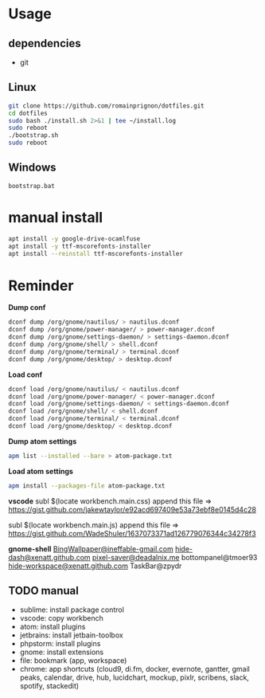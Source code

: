# Usage

## dependencies
 - git

## Linux
```bash
git clone https://github.com/romainprignon/dotfiles.git
cd dotfiles
sudo bash ./install.sh 2>&1 | tee ~/install.log
sudo reboot
./bootstrap.sh
sudo reboot
```

## Windows
```
bootstrap.bat
```

# manual install
```bash
apt install -y google-drive-ocamlfuse
apt install -y ttf-mscorefonts-installer
apt install --reinstall ttf-mscorefonts-installer
```

# Reminder

**Dump conf**
```bash
dconf dump /org/gnome/nautilus/ > nautilus.dconf
dconf dump /org/gnome/power-manager/ > power-manager.dconf
dconf dump /org/gnome/settings-daemon/ > settings-daemon.dconf
dconf dump /org/gnome/shell/ > shell.dconf
dconf dump /org/gnome/terminal/ > terminal.dconf
dconf dump /org/gnome/desktop/ > desktop.dconf
```

**Load conf**
```bash
dconf load /org/gnome/nautilus/ < nautilus.dconf
dconf load /org/gnome/power-manager/ < power-manager.dconf
dconf load /org/gnome/settings-daemon/ < settings-daemon.dconf
dconf load /org/gnome/shell/ < shell.dconf
dconf load /org/gnome/terminal/ < terminal.dconf
dconf load /org/gnome/desktop/ < desktop.dconf
```

**Dump atom settings**
```bash
apm list --installed --bare > atom-package.txt
```

**Load atom settings**
```bash
apm install --packages-file atom-package.txt
```

**vscode**
subl $(locate workbench.main.css)
append this file => https://gist.github.com/jakewtaylor/e92acd697409e53a73ebf8e0145d4c28

subl $(locate workbench.main.js)
append this file => https://gist.github.com/WadeShuler/1637073371ad126779076344c34278f3

**gnome-shell**
BingWallpaper@ineffable-gmail.com  hide-dash@xenatt.github.com       pixel-saver@deadalnix.me
bottompanel@tmoer93                hide-workspace@xenatt.github.com  TaskBar@zpydr

## TODO manual
- sublime: install package control
- vscode: copy workbench
- atom: install plugins
- jetbrains: install jetbain-toolbox
- phpstorm: install plugins
- gnome: install extensions
- file: bookmark (app, workspace)
- chrome: app shortcuts (cloud9, di.fm, docker, evernote, gantter, gmail peaks, calendar, drive, hub, lucidchart, mockup, pixlr, scribens, slack, spotify, stackedit)
